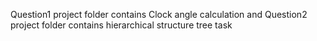 Question1 project folder contains Clock angle calculation and Question2 project folder contains hierarchical structure tree task
